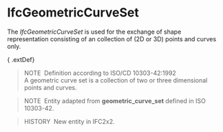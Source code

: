 IfcGeometricCurveSet
====================

The _IfcGeometricCurveSet_ is used for the exchange of shape representation consisting of an collection of (2D or 3D) points and curves only.

{ .extDef}
> NOTE&nbsp; Definition according to ISO/CD 10303-42:1992  
> A geometric curve set is a collection of two or three dimensional points and curves.

> NOTE&nbsp; Entity adapted from **geometric_curve_set** defined in ISO 10303-42.

> HISTORY&nbsp; New entity in IFC2x2.
